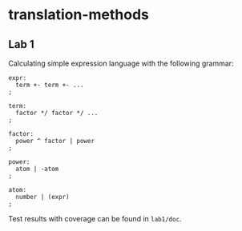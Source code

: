 # translation-methods

## Lab 1
Calculating simple expression language with the following grammar:
```
expr:
  term +- term +- ...
;
  
term:
  factor */ factor */ ...
;

factor:
  power ^ factor | power
;

power:
  atom | -atom
;

atom:
  number | (expr)
;
```
Test results with coverage can be found in `lab1/doc`.
